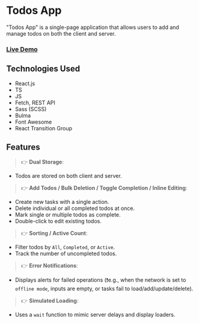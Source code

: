 # Todos App

"Todos App" is a single-page application that allows users to add and manage todos on both the client and server.

### [Live Demo](https://todos-web.pages.dev/)

## Technologies Used

- React.js
- TS
- JS
- Fetch, REST API
- Sass (SCSS)
- Bulma
- Font Awesome
- React Transition Group

## Features

> 👉 **Dual Storage**:

- Todos are stored on both client and server.

> 👉 **Add Todos / Bulk Deletion / Toggle Completion / Inline Editing**:

- Create new tasks with a single action.
- Delete individual or all completed todos at once.
- Mark single or multiple todos as complete.
- Double-click to edit existing todos.

> 👉 **Sorting / Active Count**:

- Filter todos by `All`, `Completed`, or `Active`.
- Track the number of uncompleted todos.

> 👉 **Error Notifications**:

- Displays alerts for failed operations (❗e.g., when the network is set to `offline mode`, inputs are empty, or tasks fail to load/add/update/delete).

> 👉 **Simulated Loading**:

- Uses a `wait` function to mimic server delays and display loaders.